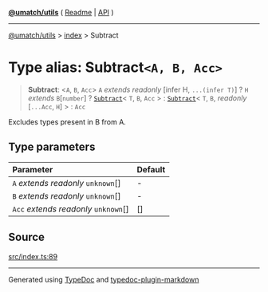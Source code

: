 [**@umatch/utils**](../../README.md) ( [Readme](../../README.md) \| [API](../../API.md) )

---

[@umatch/utils](../../API.md) > [index](../README.md) > Subtract

# Type alias: Subtract`<A, B, Acc>`

> **Subtract**: \<`A`, `B`, `Acc`\> `A` _extends_ _readonly_ [infer H, `...(infer T)`] ? `H` _extends_ `B`[`number`] ? [`Subtract`](type-alias.Subtract.md)\< `T`, `B`, `Acc` \> : [`Subtract`](type-alias.Subtract.md)\< `T`, `B`, _readonly_ [`...Acc`, `H`] \> : `Acc`

Excludes types present in B from A.

## Type parameters

| Parameter                              | Default |
| :------------------------------------- | :------ |
| `A` _extends_ _readonly_ `unknown`[]   | -       |
| `B` _extends_ _readonly_ `unknown`[]   | -       |
| `Acc` _extends_ _readonly_ `unknown`[] | []      |

## Source

[src/index.ts:89](https://github.com/umatch-oficial/utils/blob/00cf87f/src/index.ts#L89)

---

Generated using [TypeDoc](https://typedoc.org/) and [typedoc-plugin-markdown](https://www.npmjs.com/package/typedoc-plugin-markdown)
